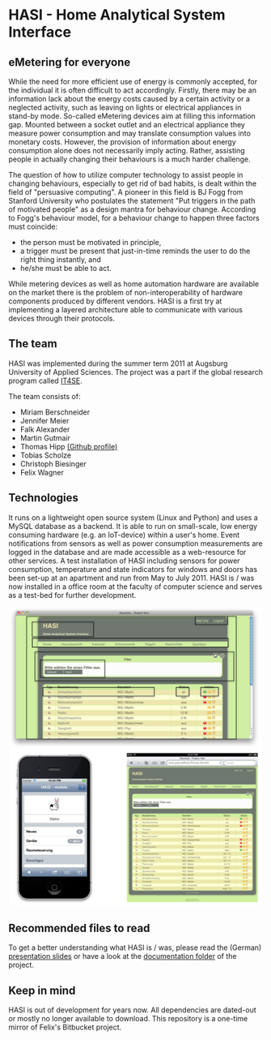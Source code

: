 # HASI - Home Analytical System Interface

## eMetering for everyone

While the need for more efficient use of energy is commonly accepted,
for the individual it is often difficult to act accordingly. Firstly,
there may be an information lack about the energy costs caused by a
certain activity or a neglected activity, such as leaving on lights
or electrical appliances in stand-by mode. So-called eMetering
devices aim at filling this information gap. Mounted between a socket
outlet and an electrical appliance they measure power consumption
and may translate consumption values into monetary costs. However,
the provision of information about energy consumption alone does not
necessarily imply acting. Rather, assisting people in actually
changing their behaviours is a much harder challenge.

The question of how to utilize computer technology to assist people
in changing behaviours, especially to get rid of bad habits,
is dealt within the field of "persuasive computing". A pioneer
in this field is BJ Fogg from Stanford University who postulates
the statement "Put triggers in the path of motivated people"
as a design mantra for behaviour change. According to
Fogg's behaviour model, for a behaviour change to happen
three factors must coincide:
 * the person must be motivated in principle,
 * a trigger must be present that just-in-time reminds
   the user to do the right thing instantly, and 
 * he/she must be able to act.

While metering devices as well as home automation hardware
are available on the market there is the problem of
non-interoperability of hardware components produced
by different vendors. HASI is a first try at implementing
a layered architecture able to communicate with various devices
through their protocols.

## The team

HASI was implemented during the summer term 2011 at
Augsburg University of Applied Sciences. The project was a part if the global research program called [IT4SE](http://it4se.informatik.fh-augsburg.de/project_german.html).

The team consists of:

* Miriam Berschneider
* Jennifer Meier
* Falk Alexander
* Martin Gutmair
* Thomas Hipp [(Github profile)](https://github.com/monstermunchkin)
* Tobias Scholze
* Christoph Biesinger
* Felix Wagner
 
## Technologies
It runs on a lightweight open source system (Linux and Python) and uses a MySQL database as a backend. It is able to run on small-scale, low energy consuming hardware (e.g. an IoT-device) within a user's home. Event notifications from sensors as well as power consumption measurements are logged in the database and are made accessible as a web-resource for other services. A test installation of HASI including sensors for power consumption,
temperature and state indicators for windows and doors has been set-up at an apartment and run from May to July 2011. HASI is / was now installed in a office room at the faculty of computer science and serves as a test-bed for further development.

<center>
<img src="https://github.com/tscholze/py-hasi-home-analytical-system-interface/blob/master/documentation/screenshots/screenshot-annotations-desktop.png" title="Desktop UI with annotations"  width="500"/>

<img src="https://github.com/tscholze/py-hasi-home-analytical-system-interface/blob/master/documentation/screenshots/screenshot-smartphone-tablet-ui.png" title="Smartphone and Tablet UI screenshot" width="500"/>
</center>


## Recommended files to read
To get a better understanding what HASI is / was, please read the (German) [presentation slides](https://github.com/tscholze/py-hasi-home-analytical-system-interface/blob/master/documentation/hasi_presentation.pdf) or have a look at the [documentation folder](https://github.com/tscholze/py-hasi-home-analytical-system-interface/tree/master/documentation) of the project.

## Keep in mind
HASI is out of development for years now. All dependencies are dated-out or mostly no longer available to download. This repository is a one-time mirror of Felix's Bitbucket project. 
